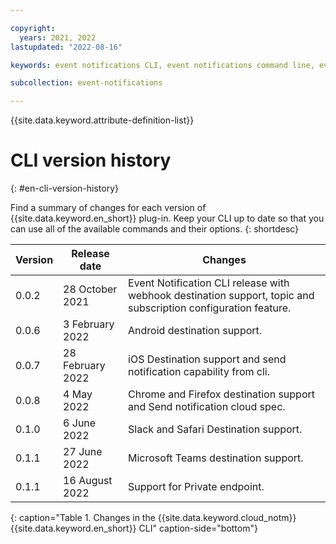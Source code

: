 ```yaml
---

copyright:
  years: 2021, 2022
lastupdated: "2022-08-16"

keywords: event notifications CLI, event notifications command line, event notifications terminal, event notifications shell, Event Notifications, en, en version history

subcollection: event-notifications

---
```


{{site.data.keyword.attribute-definition-list}}

# CLI version history 
{: #en-cli-version-history}

Find a summary of changes for each version of {{site.data.keyword.en_short}} plug-in. Keep your CLI up to date so that you can use all of the available commands and their options.
{: shortdesc}

| Version    | Release date     | Changes                                                                  |
| ---------- | ---------------- | ------------------------------------------------------------------------ |
| 0.0.2      | 28 October 2021  | Event Notification CLI release with webhook destination support, topic and subscription configuration feature. |
| 0.0.6      | 3 February 2022  | Android destination support.                                             |
| 0.0.7      | 28 February 2022 | iOS Destination support and send notification capability from cli.       |
| 0.0.8      | 4 May 2022       | Chrome and Firefox destination support and Send notification cloud spec. |
| 0.1.0      | 6 June 2022      | Slack and Safari Destination support.                                    |
| 0.1.1      | 27 June 2022     | Microsoft Teams destination support.                                     |
| 0.1.1      | 16 August 2022   | Support for Private endpoint.                                            |
{: caption="Table 1. Changes in the {{site.data.keyword.cloud_notm}} {{site.data.keyword.en_short}} CLI" caption-side="bottom"} 
